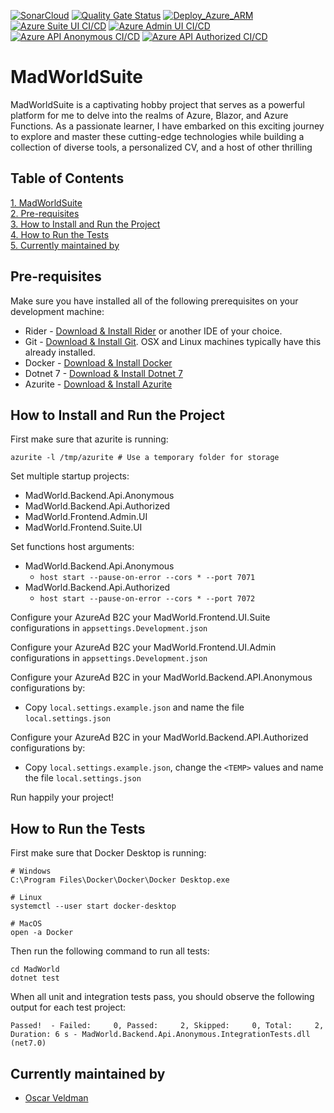 [![SonarCloud](https://github.com/oveldman/MadWorldSuite/actions/workflows/sonarqube.yml/badge.svg)](https://github.com/oveldman/MadWorldSuite/actions/workflows/sonarqube.yml)
[![Quality Gate Status](https://sonarcloud.io/api/project_badges/measure?project=oveldman_MadWorldSuite&metric=alert_status)](https://sonarcloud.io/summary/new_code?id=oveldman_MadWorldSuite)
[![Deploy_Azure_ARM](https://github.com/oveldman/MadWorldSuite/actions/workflows/azure-resources.yml/badge.svg?branch=main)](https://github.com/oveldman/MadWorldSuite/actions/workflows/azure-resources.yml)
[![Azure Suite UI CI/CD](https://github.com/oveldman/MadWorldSuite/actions/workflows/azure-frontend-suite-ui.yml/badge.svg)](https://github.com/oveldman/MadWorldSuite/actions/workflows/azure-frontend-suite-ui.yml)
[![Azure Admin UI CI/CD](https://github.com/oveldman/MadWorldSuite/actions/workflows/azure-frontend-admin-ui.yml/badge.svg)](https://github.com/oveldman/MadWorldSuite/actions/workflows/azure-frontend-admin-ui.yml)
[![Azure API Anonymous CI/CD](https://github.com/oveldman/MadWorldSuite/actions/workflows/azure-api-anonymous.yml/badge.svg)](https://github.com/oveldman/MadWorldSuite/actions/workflows/azure-api-anonymous.yml)
[![Azure API Authorized CI/CD](https://github.com/oveldman/MadWorldSuite/actions/workflows/azure-api-authorized.yml/badge.svg)](https://github.com/oveldman/MadWorldSuite/actions/workflows/azure-api-authorized.yml)
# MadWorldSuite
MadWorldSuite is a captivating hobby project that serves as a powerful platform for me to delve into the realms of Azure,
Blazor, and Azure Functions. As a passionate learner, I have embarked on this exciting journey to explore and master these 
cutting-edge technologies while building a collection of diverse tools, a personalized CV, and a host of other thrilling 

## Table of Contents
[1. MadWorldSuite](#MadWorldSuite)\
[2. Pre-requisites](#Pre-requisites)\
[3. How to Install and Run the Project](#How-to-Install-and-Run-the-Project)\
[4. How to Run the Tests](#How-to-Run-the-Tests)\
[5. Currently maintained by](#Currently-maintained-by)

## Pre-requisites
Make sure you have installed all of the following prerequisites on your development machine:
* Rider - [Download & Install Rider](https://www.jetbrains.com/rider/download/#section=windows) or another IDE of your choice.
* Git - [Download & Install Git](https://git-scm.com/downloads). OSX and Linux machines typically have this already installed.
* Docker - [Download & Install Docker](https://www.docker.com/products/docker-desktop)
* Dotnet 7 - [Download & Install Dotnet 7](https://dotnet.microsoft.com/download/dotnet/7.0)
* Azurite - [Download & Install Azurite](https://docs.microsoft.com/en-us/azure/storage/common/storage-use-azurite?tabs=visual-studio)

## How to Install and Run the Project
First make sure that azurite is running:
``` shell
azurite -l /tmp/azurite # Use a temporary folder for storage
```

Set multiple startup projects:
* MadWorld.Backend.Api.Anonymous
* MadWorld.Backend.Api.Authorized
* MadWorld.Frontend.Admin.UI
* MadWorld.Frontend.Suite.UI

Set functions host arguments:
* MadWorld.Backend.Api.Anonymous
  * `host start --pause-on-error --cors * --port 7071`
* MadWorld.Backend.Api.Authorized
  * `host start --pause-on-error --cors * --port 7072`

Configure your AzureAd B2C your MadWorld.Frontend.UI.Suite configurations in `appsettings.Development.json`

Configure your AzureAd B2C your MadWorld.Frontend.UI.Admin configurations in `appsettings.Development.json`

Configure your AzureAd B2C in your MadWorld.Backend.API.Anonymous configurations by:
* Copy `local.settings.example.json` and name the file `local.settings.json`

Configure your AzureAd B2C in your MadWorld.Backend.API.Authorized configurations by:
* Copy `local.settings.example.json`, change the `<TEMP>` values and name the file `local.settings.json`

Run happily your project!

## How to Run the Tests
First make sure that Docker Desktop is running:
``` shell
# Windows
C:\Program Files\Docker\Docker\Docker Desktop.exe

# Linux
systemctl --user start docker-desktop

# MacOS
open -a Docker
```
Then run the following command to run all tests:
``` shell
cd MadWorld
dotnet test
```
When all unit and integration tests pass, you should observe the following output for each test project:
``` shell
Passed!  - Failed:     0, Passed:     2, Skipped:     0, Total:     2, 
Duration: 6 s - MadWorld.Backend.Api.Anonymous.IntegrationTests.dll (net7.0)
```

## Currently maintained by
* [Oscar Veldman](https://www.github.com/oveldman)
